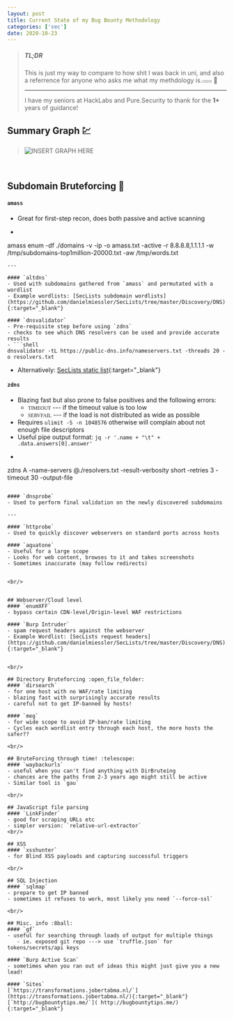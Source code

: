 ```yaml
---
layout: post
title: Current State of my Bug Bounty Methodology
categories: ['sec']
date: 2020-10-23
---
```


> ##### TL;DR
> This is just my way to compare to how shit I was back in uni, and also a referrence for anyone who asks me what my methdology is.<small style="font-size:0.5em;">(2020)</small> :wind_chime:  
>
> ---
>
> I have my seniors at HackLabs and Pure.Security to thank for the **1+** years of guidance!  

## Summary Graph :chart:

> ![INSERT GRAPH HERE](/assets/images/bug2020.png)

<br/>

## Subdomain Bruteforcing :1234:
#### `amass`
- Great for first-step recon, does both passive and active scanning  

- ```shell
amass enum -df ./domains -v -ip -o amass.txt -active -r 8.8.8.8,1.1.1.1 -w /tmp/subdomains-top1million-20000.txt -aw /tmp/words.txt
```  
---

#### `altdns`  
- Used with subdomains gathered from `amass` and permutated with a wordlist
- Example wordlists: [SecLists subdomain wordlists](https://github.com/danielmiessler/SecLists/tree/master/Discovery/DNS){:target="_blank"}

#### `dnsvalidator`
- Pre-requisite step before using `zdns`
- checks to see which DNS resolvers can be used and provide accurate results
- ```shell
dnsvalidator -tL https://public-dns.info/nameservers.txt -threads 20 -o resolvers.txt
```

- Alternatively: [SecLists static list](https://github.com/danielmiessler/SecLists/blob/master/Miscellaneous/dns-resolvers.txt){:target="_blank"}

#### `zdns`  
- Blazing fast but also prone to false positives and the following errors:
   - <small style="font-family:Consolas;">TIMEOUT</small>  --- if the timeout value is too low
   - <small style="font-family:Consolas;">SERVFAIL</small> --- if the load is not distributed as wide as possible
- Requires `ulimit -S -n 1048576` otherwise will complain about not enough file descriptors 
- Useful pipe output format: `jq -r '.name + "\t" + .data.answers[0].answer'`
- ```shell
zdns A -name-servers @./resolvers.txt -result-verbosity short -retries 3 -timeout 30 -output-file <OUTFILE>
```

#### `dnsprobe`  
- Used to perform final validation on the newly discovered subdomains

---

#### `httprobe`  
- Used to quickly discover webservers on standard ports across hosts

#### `aquatone`  
- Useful for a large scope
- Looks for web content, browses to it and takes screenshots
- Sometimes inaccurate (may follow redirects)


<br/>


## Webserver/Cloud level 
#### `enumXFF` 
- bypass certain CDN-level/Origin-level WAF restrictions

#### `Burp Intruder` 
- spam request headers against the webserver  
- Example Wordlist: [SecLists request headers](https://github.com/danielmiessler/SecLists/tree/master/Discovery/DNS){:target="_blank"}


<br/>

## Directory Bruteforcing :open_file_folder:  
#### `dirsearch` 
- for one host with no WAF/rate limiting
- blazing fast with surprisingly accurate results
- careful not to get IP-banned by hosts!

#### `meg` 
- for wide scope to avoid IP-ban/rate limiting
- Cycles each wordlist entry through each host, the more hosts the safer??

<br/>

## BruteForcing through time! :telescope:  
#### `waybackurls` 
- useful when you can't find anything with DirBruteing
- chances are the paths from 2-3 years ago might still be active
- Similar tool is `gau`

<br/>

## JavaScript file parsing
#### `LinkFinder` 
- good for scraping URLs etc
- simpler version: `relative-url-extractor`
<br/>

## XSS
#### `xsshunter` 
- for Blind XSS payloads and capturing successful triggers

<br/>

## SQL Injection
#### `sqlmap` 
- prepare to get IP banned
- sometimes it refuses to work, most likely you need `--force-ssl`

<br/>

## Misc. info :8ball:
#### `gf` 
- useful for searching through loads of output for multiple things
   - ie. exposed git repo ---> use `truffle.json` for tokens/secrets/api keys

#### `Burp Active Scan` 
- sometimes when you ran out of ideas this might just give you a new lead!

#### `Sites`
[`https://transformations.jobertabma.nl/`](https://transformations.jobertabma.nl/){:target="_blank"}  
[`http://bugbountytips.me/`]( http://bugbountytips.me/){:target="_blank"}  
